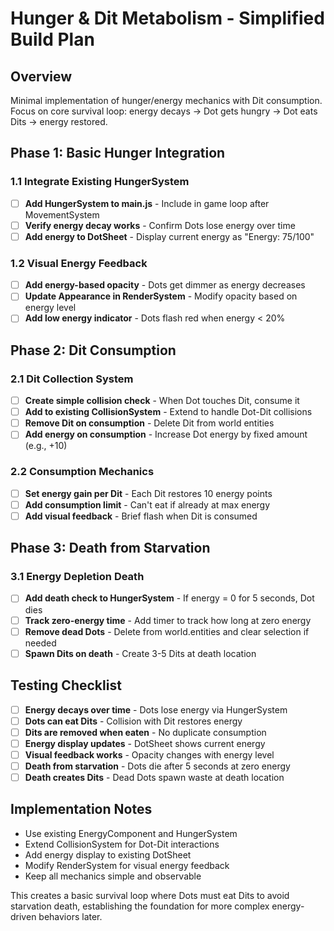 # Hunger & Dit Metabolism - Simplified Build Plan

## Overview
Minimal implementation of hunger/energy mechanics with Dit consumption. Focus on core survival loop: energy decays → Dot gets hungry → Dot eats Dits → energy restored.

## Phase 1: Basic Hunger Integration

### 1.1 Integrate Existing HungerSystem
- [ ] **Add HungerSystem to main.js** - Include in game loop after MovementSystem
- [ ] **Verify energy decay works** - Confirm Dots lose energy over time
- [ ] **Add energy to DotSheet** - Display current energy as "Energy: 75/100"

### 1.2 Visual Energy Feedback
- [ ] **Add energy-based opacity** - Dots get dimmer as energy decreases
- [ ] **Update Appearance in RenderSystem** - Modify opacity based on energy level
- [ ] **Add low energy indicator** - Dots flash red when energy < 20%

## Phase 2: Dit Consumption

### 2.1 Dit Collection System
- [ ] **Create simple collision check** - When Dot touches Dit, consume it
- [ ] **Add to existing CollisionSystem** - Extend to handle Dot-Dit collisions
- [ ] **Remove Dit on consumption** - Delete Dit from world entities
- [ ] **Add energy on consumption** - Increase Dot energy by fixed amount (e.g., +10)

### 2.2 Consumption Mechanics
- [ ] **Set energy gain per Dit** - Each Dit restores 10 energy points
- [ ] **Add consumption limit** - Can't eat if already at max energy
- [ ] **Add visual feedback** - Brief flash when Dit is consumed

## Phase 3: Death from Starvation

### 3.1 Energy Depletion Death
- [ ] **Add death check to HungerSystem** - If energy = 0 for 5 seconds, Dot dies
- [ ] **Track zero-energy time** - Add timer to track how long at zero energy
- [ ] **Remove dead Dots** - Delete from world.entities and clear selection if needed
- [ ] **Spawn Dits on death** - Create 3-5 Dits at death location

## Testing Checklist
- [ ] **Energy decays over time** - Dots lose energy via HungerSystem
- [ ] **Dots can eat Dits** - Collision with Dit restores energy
- [ ] **Dits are removed when eaten** - No duplicate consumption
- [ ] **Energy display updates** - DotSheet shows current energy
- [ ] **Visual feedback works** - Opacity changes with energy level
- [ ] **Death from starvation** - Dots die after 5 seconds at zero energy
- [ ] **Death creates Dits** - Dead Dots spawn waste at death location

## Implementation Notes
- Use existing EnergyComponent and HungerSystem
- Extend CollisionSystem for Dot-Dit interactions
- Add energy display to existing DotSheet
- Modify RenderSystem for visual energy feedback
- Keep all mechanics simple and observable

This creates a basic survival loop where Dots must eat Dits to avoid starvation death, establishing the foundation for more complex energy-driven behaviors later.